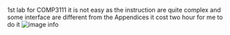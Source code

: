 1st lab for COMP3111
it is not easy as the instruction are quite complex and some interface are different from the Appendices
it cost two hour for me to do it
![image info](https://ibb.co/7n55PMv)
